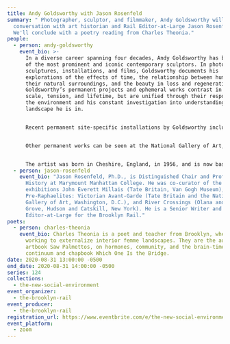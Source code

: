 ```yaml
---
title: Andy Goldsworthy with Jason Rosenfeld
summary: " Photographer, sculptor, and filmmaker, Andy Goldsworthy will be in
  conversation with art historian and Rail Editor-at-Large Jason Rosenfeld.
  We'll conclude with a poetry reading from Charles Theonia."
people:
  - person: andy-goldsworthy
    event_bio: >-
      In a diverse career spanning four decades, Andy Goldsworthy has become one
      of the most prominent and iconic contemporary sculptors. In photographs,
      sculptures, installations, and films, Goldsworthy documents his
      explorations of the effects of time, the relationship between humans and
      their natural surroundings, and the beauty in loss and regeneration.
      Goldsworthy’s permanent projects and ephemeral works contrast in their
      scale, tension, and lifetime, but are unified through their responses to
      the environment and his constant investigation into understanding the
      landscape he is in. 


      Recent permanent site-specific installations by Goldsworthy include Stone Sea, Saint Louis Art Museum, Missouri; Chaumont Cairn, Domaine de Chaumont-sur-Loire, France; Path and Rising Stone, Albright Knox Art Gallery, New York; and Wood Line, Presidio of San Francisco, California.  


      Other permanent works can be seen at the National Gallery of Art, Washington, D.C.; de Young Museum, California; Museum of Jewish Heritage, New York; Storm King Art Center, New York; Stanford University, California; and Haute Provence Geological Reserve in Digne-les-Bains, France, among numerous other sites. Major solo exhibitions of Goldsworthy's work have been presented by the Yorkshire Sculpture Park, England; Museo Nacional Centro de Arte Reina Sofía, Spain; Metropolitan Museum of Art, New York; Neuberger Museum of Art, New York; Museum of Contemporary Art San Diego, California; and Des Moines Art Center, Illinois.


      The artist was born in Cheshire, England, in 1956, and is now based in Scotland.
  - person: jason-rosenfeld
    event_bio: "Jason Rosenfeld, Ph.D., is Distinguished Chair and Professor of Art
      History at Marymount Manhattan College. He was co-curator of the
      exhibitions John Everett Millais (Tate Britain, Van Gogh Museum),
      Pre-Raphaelites: Victorian Avant-Garde (Tate Britain and the National
      Gallery of Art, Washington, D.C.), and River Crossings (Olana and Cedar
      Grove, Hudson and Catskill, New York). He is a Senior Writer and
      Editor-at-Large for the Brooklyn Rail."
poets:
  - person: charles-theonia
    event_bio: Charles Theonia is a poet and teacher from Brooklyn, where they’re
      working to externalize interior femme landscapes. They are the author of
      artbook Saw Palmettos, on hormones, community, and the brain-time
      continuum and chapbook Which One Is the Bridge.
date: 2020-08-31 13:00:00 -0500
end_date: 2020-08-31 14:00:00 -0500
series: 124
collections:
  - the-new-social-environment
event_organizer:
  - the-brooklyn-rail
event_producer:
  - the-brooklyn-rail
registration_url: https://www.eventbrite.com/e/the-new-social-environment-124-andy-goldsworthy-tickets-118341654073
event_platform:
  - zoom
---
```

